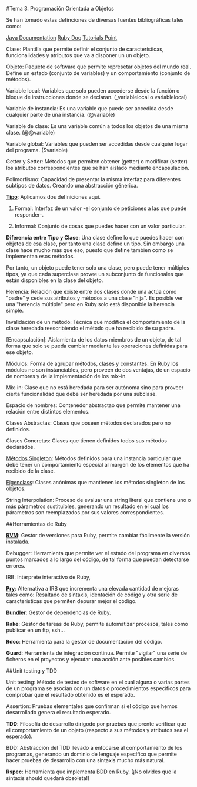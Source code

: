 #Tema 3. Programación Orientada a Objetos

Se han tomado estas definciones de diversas fuentes bibliográficas tales como:

[Java Documentation](https://docs.oracle.com/javase/tutorial/java/concepts/)
[Ruby Doc](http://ruby-doc.org/)
[Tutorials Point](http://www.tutorialspoint.com/ruby/ruby_classes.htm)

Clase: Plantilla que permite definir el conjunto de características, funcionalidades y atributos que va a disponer un un objeto.

Objeto: Paquete de software que permite represetar objetos del mundo real. Define un estado (conjunto de variables) y un comportamiento (conjunto de métodos). 

Variable local: Variables que solo pueden accederse desde la función o bloque de instrucciones donde se declaran. (_variablelocal o variablelocal)

Variable de instancia: Es una variable que puede ser accedida desde cualquier parte de una instancia. (@variable)

Variable de clase: Es una variable común a todos los objetos de una misma clase. (@@variable)
 
Variable global: Variables que pueden ser accedidas desde cualquier lugar del programa. ($variable)

Getter y Setter: Métodos que permiten obtener (getter) o modificar (setter) los atributos correspondientes que se han aislado mediante encapsulación.

Polimorfismo: Capacidad de presentar la misma interfaz para diferentes subtipos de datos. Creando una abstracción génerica.

**[Tipo]**: Aplicamos dos definiciones aquí.

1. Formal: Interfaz de un valor -el conjunto de peticiones a las que puede responder-.

2. Informal: Conjunto de cosas que puedes hacer con un valor particular. 

**Diferencia entre Tipo y Clase**: Una clase define lo que puedes hacer con objetos de esa clase, por tanto una clase define un tipo. Sin embargo una clase hace mucho más que eso, puesto que define tambien como se implementan esos métodos. 

Por tanto, un objeto puede tener solo una clase, pero puede tener múltiples tipos, ya que cada superclase provee un subconjunto de funcionales que están disponibles en la clase del objeto.

Herencia: Relación que existe entre dos clases donde una actúa como "padre" y cede sus atributos y métodos a una clase "hija". Es posible ver una "herencia múltiple" pero en Ruby solo está disponible la herencia simple.

Invalidación de un método: Técnica que modifica el comportamiento de la clase heredada reescribiendo el método que ha recibido de su padre.

[Encapsulación]: Aislamiento de los datos miembros de un objeto, de tal forma que solo se pueda cambiar mediante las operaciones definidas para ese objeto.

Módulos: Forma de agrupar métodos, clases y constantes. En Ruby los módulos no son instanciables, pero proveen de dos ventajas, de un espacio de nombres y de la implementación de los mix-in.

Mix-in: Clase que no está heredada para ser autónoma sino para proveer cierta funcionalidad que debe ser heredada por una subclase.

Espacio de nombres: Contenedor abstractao que permite mantener una relación entre distintos elementos. 

Clases Abstractas: Clases que poseen métodos declarados pero no definidos.

Clases Concretas: Clases que tienen definidos todos sus métodos declarados.

[Métodos Singleton]: Métodos definidos para una instancia particular que debe tener un comportamiento especial al margen de los elementos que ha recibido de la clase.

[Eigenclass]: Clases anónimas que mantienen los métodos singleton de los objetos. 

String Interpolation: Proceso de evaluar una string literal que contiene uno o más párametros sustituibles, generando un resultado en el cual los párametros son reemplazados por sus valores correspondientes.


##Herramientas de Ruby

**[RVM]**: Gestor de versiones para Ruby, permite cambiar fácilmente la versión instalada.

Debugger: Herramienta que permite ver el estado del programa en diversos puntos marcados a lo largo del código, de tal forma que puedan detectarse errores.

IRB: Intérprete interactivo de Ruby, 

**[Pry]**: Alternativa a IRB que incrementa una elevada cantidad de mejoras tales como: Resaltado de sintaxis, identación de código y otra serie de características que permiten depurar mejor el código.

**[Bundler]**: Gestor de dependencias de Ruby.

**Rake**: Gestor de tareas de Ruby, permite automatizar procesos, tales como publicar en un ftp, ssh... 

**Rdoc**: Herramienta para la gestor de documentación del código.

**Guard**: Herramienta de integración continua. Permite "vigilar" una serie de ficheros en el proyectos y ejecutar una acción ante posibles cambios.

##Unit testing y TDD

Unit testing: Método de testeo de software en el cual alguna o varias partes de un programa se asocian con un datos o procedimientos específicos para comprobar que el resultado obtenido es el esperado.

Assertion: Pruebas elementales que confirman si el código que hemos desarrollado genera el resultado esperado.

**TDD**: Filosofía de desarrollo dirigodo por pruebas que prente verificar que el comportamiento de un objeto (respecto a sus métodos y atributos sea el esperado).

BDD: Abstracción del TDD llevado a enfocarse al comportamiento de los programas, generando un dominio de lenguaje específico que permite hacer pruebas de desarrollo con una sintaxis mucho más natural.

**Rspec**: Herramienta que implementa BDD en Ruby. (¡No olvides que la sintaxis should quedará obsoleta!)



[Tipo]: http://stackoverflow.com/questions/468145/what-is-the-difference-between-type-and-class
[Encapsulacion]: https://es.wikipedia.org/wiki/Encapsulamiento_%28inform%C3%A1tica%29
[Métodos Singleton]: http://www.rubyist.net/~slagell/ruby/singletonmethods.html
[Eigenclass]: http://madebydna.com/all/code/2011/06/24/eigenclasses-demystified.html
[RVM]: https://rvm.io/
[PRY]: http://pryrepl.org/
[Bundler]: http://bundler.io/
[Rake]: http://rake.rubyforge.org/
[Rdoc]: http://rdoc.sourceforge.net/
